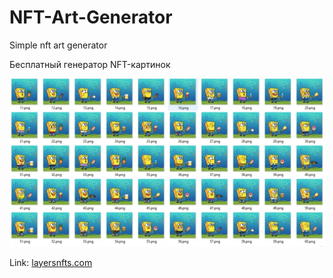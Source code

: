 # NFT-Art-Generator
Simple nft art generator 

Бесплатный генератор NFT-картинок

<img src="5B5BFC9F-4B06-4B7F-8A13-3E7D125765D4.png">

Link:
<a href="https://layersnfts.com">layersnfts.com</a>
